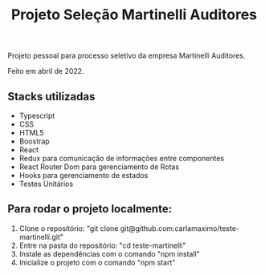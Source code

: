 <!DOCTYPE html>
<html lang="en">
<head>
  <meta charset="UTF-8">
  <meta http-equiv="X-UA-Compatible" content="IE=edge">
  <meta name="viewport" content="width=device-width, initial-scale=1.0">
  <link rel="stylesheet" href="style.css">
</head>
<body>
  <header>
    <h1 id="title">Projeto Seleção Martinelli Auditores</h1>
  </header>
  <main>
    <p>Projeto pessoal para processo seletivo da empresa Martinelli Auditores.</p>
    <p>Feito em abril de 2022.</p>
    <h2>Stacks utilizadas</h2>
    <ul>
      <li>Typescript</li>
      <li>CSS</li>
      <li>HTML5</li>
      <li>Boostrap</li>
      <li>React</li>
      <li>Redux para comunicação de informações entre componentes</li>
      <li>React Router Dom para gerenciamento de Rotas</li>
      <li>Hooks para gerenciamento de estados</li>
      <li>Testes Unitários</li>
    </ul>
    <h2>Para rodar o projeto localmente:</h2>
      <ol>
      <li>Clone o reposítório: "git clone git@github.com:carlamaximo/teste-martinelli.git"</li>
      <li>Entre na pasta do repositório: "cd teste-martinelli"</li>
      <li>Instale as dependências com o comando "npm install"</li>
      <li>Inicialize o projeto com o comando "npm start"</li>
    </ol>
  </main>
</body>
</html>
